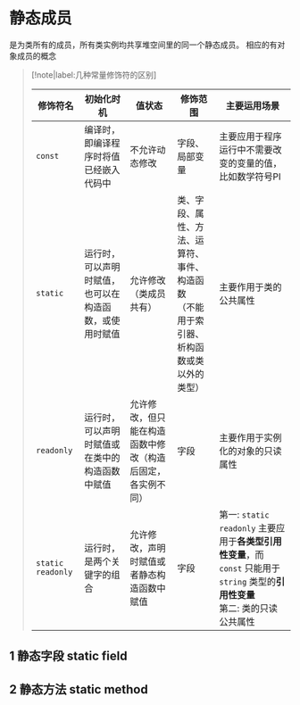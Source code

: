 # 静态成员
是为类所有的成员，所有类实例均共享堆空间里的同一个静态成员。
相应的有对象成员的概念


> [!note|label:几种常量修饰符的区别]
> 
> 修饰符名 | 初始化时机 | 值状态 | 修饰范围 | 主要运用场景
> --------|-----------|--------|--------|-------------
> `const` | 编译时，即编译程序时将值已经嵌入代码中 | 不允许动态修改 | 字段、局部变量 | 主要应用于程序运行中不需要改变的变量的值，比如数学符号PI
> `static` | 运行时，可以声明时赋值，也可以在构造函数，或使用时赋值 | 允许修改（类成员共有） | 类、字段、属性、方法、运算符、事件、构造函数<br> （不能用于索引器、析构函数或类以外的类型） | 主要作用于类的公共属性
> `readonly` | 运行时，可以声明时赋值或在类中的构造函数中赋值 | 允许修改，但只能在构造函数中修改（构造后固定，各实例不同） | 字段 | 主要作用于实例化的对象的只读属性
> `static readonly` | 运行时，是两个关键字的组合 | 允许修改，声明时赋值或者静态构造函数中赋值 | 字段 | 第一: `static readonly` 主要应用于**各类型引用性变量**，而 `const` 只能用于 `string` 类型的**引用性变量** <br> 第二: 类的只读公共属性


## 1 静态字段 static field




## 2 静态方法 static method



